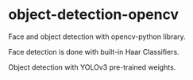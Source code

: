 # object-detection-opencv
Face and object detection with opencv-python library.

Face detection is done with built-in Haar Classifiers.

Object detection with YOLOv3 pre-trained weights.
